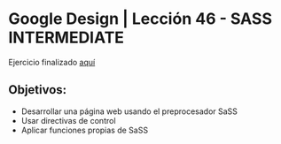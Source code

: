 # Google Design | Lección 46 - SASS INTERMEDIATE

Ejercicio finalizado [aquí](https://fiorellaqa.github.io/Google-Design/)

## Objetivos:

* Desarrollar una página web usando el preprocesador SaSS
* Usar directivas de control
* Aplicar funciones propias de SaSS





